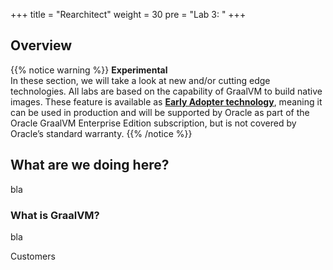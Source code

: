 +++
title = "Rearchitect"
weight = 30
pre = "Lab 3: "
+++

## Overview

{{% notice warning %}}
**Experimental**  
In these section, we will take a look at new and/or cutting edge technologies. All labs are based on the capability of GraalVM to build native images. These feature is available as **[Early Adopter technology](https://www.graalvm.org/docs/reference-manual/native-image/)**, meaning it can be used in production and will be supported by Oracle as part of the Oracle GraalVM Enterprise Edition subscription, but is not covered by Oracle’s standard warranty.
{{% /notice %}}

## What are we doing here?

bla

### What is GraalVM?

bla

Customers 